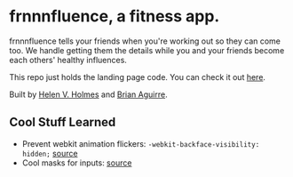 # frnnnfluence, a fitness app.

frnnnfluence tells your friends when you're working out so they can come too. We handle getting them the details while you and your friends become each others' healthy influences.

This repo just holds the landing page code. You can check it out [here](http://visytact.github.io/frnnfluence-landing/).

Built by [Helen V. Holmes](https://github.com/helenvholmes) and [Brian Aguirre](https://github.com/brianaguirre).

## Cool Stuff Learned

* Prevent webkit animation flickers: ```-webkit-backface-visibility: hidden;``` [source](http://stackoverflow.com/questions/3461441/prevent-flicker-on-webkit-transition-of-webkit-transform)
* Cool masks for inputs: [source](http://digitalbush.com/projects/masked-input-plugin/)